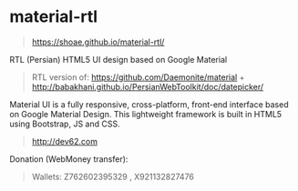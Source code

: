 # material-rtl

> https://shoae.github.io/material-rtl/

RTL (Persian) HTML5 UI design based on Google Material

> RTL version of: https://github.com/Daemonite/material + http://babakhani.github.io/PersianWebToolkit/doc/datepicker/

Material UI is a fully responsive, cross-platform, front-end interface based on Google Material Design. This lightweight framework is built in HTML5 using Bootstrap, JS and CSS.


> http://dev62.com

Donation (WebMoney transfer):

> Wallets: Z762602395329 , X921132827476
